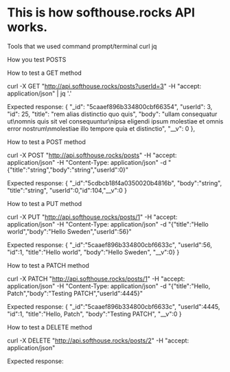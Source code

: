 # This is how softhouse.rocks API works.

Tools that we used 
command prompt/terminal
curl
jq

How you test POSTS

How to test a GET method 

curl -X GET "http://api.softhouse.rocks/posts?userId=3" -H "accept: application/json" | jq '.'

Expected response:
  {
    "_id": "5caaef896b334800cbf66354",
    "userId": 3,
    "id": 25,
    "title": "rem alias distinctio quo quis",
    "body": "ullam consequatur ut\nomnis quis sit vel consequuntur\nipsa eligendi ipsum molestiae et omnis error nostrum\nmolestiae illo tempore quia et distinctio",
    "__v": 0
  },


How to test a POST method

curl -X POST "http://api.softhouse.rocks/posts" -H "accept: application/json" -H "Content-Type: application/json" -d "{\"title\":\"string\",\"body\":\"string\",\"userId\":0}"

Expected response: 
{
  "_id":"5cdbcb18f4a0350020b4816b",
   "body":"string",
   "title":"string",
   "userId":0,"id":104,"__v":0
  }

How to test a PUT method

curl -X PUT "http://api.softhouse.rocks/posts/1" -H "accept: application/json" -H "Content-Type: application/json" -d "{\"title\":\"Hello world\",\"body\":\"Hello Sweden\",\"userId\":56}"

Expected response:
{
  "_id":"5caaef896b334800cbf6633c",
  "userId":56,
  "id":1,
  "title":"Hello world",
  "body":"Hello Sweden",
  "__v":0}
}
 
How to test a PATCH method

curl -X PATCH "http://api.softhouse.rocks/posts/1" -H "accept: application/json" -H "Content-Type: application/json" -d "{\"title\":\"Hello, Patch\",\"body\":\"Testing PATCH\",\"userId\":4445}"

Expected response:
{
  "_id":"5caaef896b334800cbf6633c",
  "userId":4445,
  "id":1,
  "title":"Hello, Patch",
  "body":"Testing PATCH",
  "__v":0
}

How to test a DELETE method

curl -X DELETE "http://api.softhouse.rocks/posts/2" -H "accept: application/json"

Expected response:
